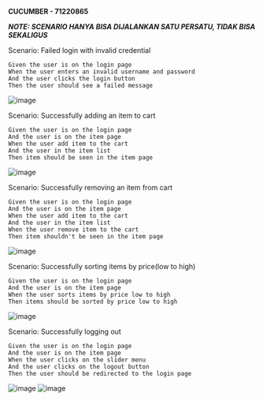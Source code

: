 **CUCUMBER - 71220865**

_**NOTE: SCENARIO HANYA BISA DIJALANKAN SATU PERSATU, TIDAK BISA SEKALIGUS**_

Scenario: Failed login with invalid credential

    Given the user is on the login page
    When the user enters an invalid username and password
    And the user clicks the login button
    Then the user should see a failed message
![image](https://github.com/user-attachments/assets/e4625f39-c7e4-4ac8-b905-fcd22a7d79e1)

  Scenario: Successfully adding an item to cart
  
    Given the user is on the login page
    And the user is on the item page
    When the user add item to the cart
    And the user in the item list 
    Then item should be seen in the item page
![image](https://github.com/user-attachments/assets/63531b25-424f-449f-9e8a-192faef1997f)

  Scenario: Successfully removing an item from cart
  
    Given the user is on the login page
    And the user is on the item page
    When the user add item to the cart
    And the user in the item list
    When the user remove item to the cart
    Then item shouldn't be seen in the item page
![image](https://github.com/user-attachments/assets/8a4eefa6-08dd-41ce-bd63-366eb9f932f0)

  Scenario: Successfully sorting items by price(low to high)
  
    Given the user is on the login page
    And the user is on the item page
    When the user sorts items by price low to high
    Then items should be sorted by price low to high
![image](https://github.com/user-attachments/assets/3f2ab7ab-64a7-4ee1-ab20-d00d94f9a127)

  Scenario: Successfully logging out
  
    Given the user is on the login page
    And the user is on the item page
    When the user clicks on the slider menu
    And the user clicks on the logout button
    Then the user should be redirected to the login page
![image](https://github.com/user-attachments/assets/c9521240-f5f7-490e-9ab6-67be05326c34)
![image](https://github.com/user-attachments/assets/d3740301-5ad1-45b5-a4d5-75f5de3b634b)




